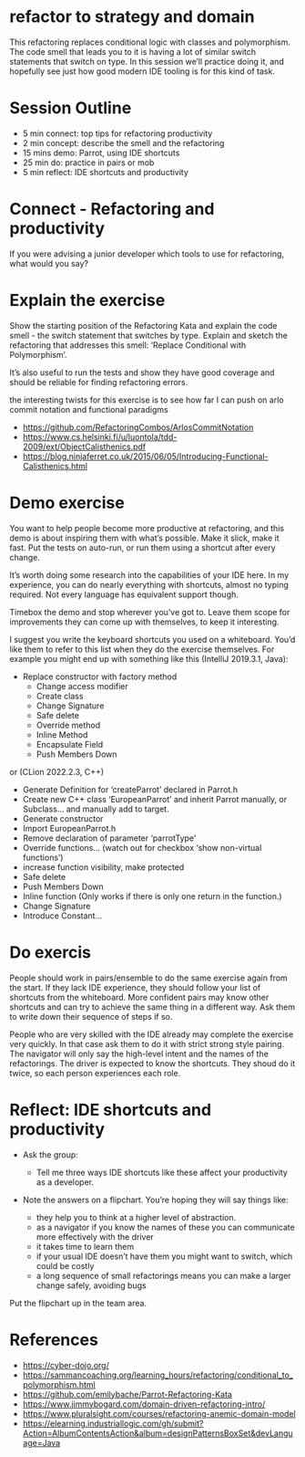 # refactor to strategy and domain

This refactoring replaces conditional logic with classes and polymorphism. The code smell that leads you to it is having a lot of similar switch statements that switch on type. In this session we’ll practice doing it, and hopefully see just how good modern IDE tooling is for this kind of task.

# Session Outline
- 5 min connect: top tips for refactoring productivity
- 2 min concept: describe the smell and the refactoring
- 15 mins demo: Parrot, using IDE shortcuts
- 25 min do: practice in pairs or mob
- 5 min reflect: IDE shortcuts and productivity

# Connect - Refactoring and productivity
If you were advising a junior developer which tools to use for refactoring, what would you say?

# Explain the exercise

Show the starting position of the Refactoring Kata and explain the code smell - the switch statement that switches by type. Explain and sketch the refactoring that addresses this smell: ‘Replace Conditional with Polymorphism’.

It’s also useful to run the tests and show they have good coverage and should be reliable for finding refactoring errors.

the interesting twists for this exercise is to see how far I can push on arlo commit notation and functional paradigms
- https://github.com/RefactoringCombos/ArlosCommitNotation
- https://www.cs.helsinki.fi/u/luontola/tdd-2009/ext/ObjectCalisthenics.pdf
- https://blog.ninjaferret.co.uk/2015/06/05/Introducing-Functional-Calisthenics.html


# Demo exercise

You want to help people become more productive at refactoring, and this demo is about inspiring them with what’s possible. Make it slick, make it fast. Put the tests on auto-run, or run them using a shortcut after every change.

It’s worth doing some research into the capabilities of your IDE here. In my experience, you can do nearly everything with shortcuts, almost no typing required. Not every language has equivalent support though.

Timebox the demo and stop wherever you’ve got to. Leave them scope for improvements they can come up with themselves, to keep it interesting.

I suggest you write the keyboard shortcuts you used on a whiteboard. You’d like them to refer to this list when they do the exercise themselves. For example you might end up with something like this (IntelliJ 2019.3.1, Java):

- Replace constructor with factory method
    - Change access modifier
    - Create class
    - Change Signature
    - Safe delete
    - Override method
    - Inline Method
    - Encapsulate Field
    - Push Members Down

or (CLion 2022.2.3, C++)

- Generate Definition for ‘createParrot’ declared in Parrot.h
- Create new C++ class ‘EuropeanParrot’ and inherit Parrot manually, or Subclass… and manually add to target.
- Generate constructor
- Import EuropeanParrot.h
- Remove declaration of parameter ‘parrotType’
- Override functions… (watch out for checkbox ‘show non-virtual functions’)
- increase function visibility, make protected
- Safe delete
- Push Members Down
- Inline function (Only works if there is only one return in the function.)
- Change Signature
- Introduce Constant…

# Do exercis

People should work in pairs/ensemble to do the same exercise again from the start. If they lack IDE experience, they should follow your list of shortcuts from the whiteboard. More confident pairs may know other shortcuts and can try to achieve the same thing in a different way. Ask them to write down their sequence of steps if so.

People who are very skilled with the IDE already may complete the exercise very quickly. In that case ask them to do it with strict strong style pairing. The navigator will only say the high-level intent and the names of the refactorings. The driver is expected to know the shortcuts. They shoud do it twice, so each person experiences each role.

# Reflect: IDE shortcuts and productivity

- Ask the group:
    - Tell me three ways IDE shortcuts like these affect your productivity as a developer.

- Note the answers on a flipchart. You’re hoping they will say things like:
    - they help you to think at a higher level of abstraction.
    - as a navigator if you know the names of these you can communicate more effectively with the driver
    - it takes time to learn them
    - if your usual IDE doesn’t have them you might want to switch, which could be costly
    - a long sequence of small refactorings means you can make a larger change safely, avoiding bugs

Put the flipchart up in the team area.

# References
- https://cyber-dojo.org/
- https://sammancoaching.org/learning_hours/refactoring/conditional_to_polymorphism.html
- https://github.com/emilybache/Parrot-Refactoring-Kata
- https://www.jimmybogard.com/domain-driven-refactoring-intro/
- https://www.pluralsight.com/courses/refactoring-anemic-domain-model
- https://elearning.industriallogic.com/gh/submit?Action=AlbumContentsAction&album=designPatternsBoxSet&devLanguage=Java
